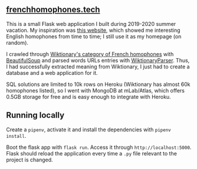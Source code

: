 ## [frenchhomophones.tech](http://www.frenchhomophones.tech)

This is a small Flask web application I built during 2019-2020 summer vacation.
My inspiration was <a href="https://www.homophone.com/">this website</a>, which showed me interesting English homophones from time to time; I still use it as my homepage (on random).

I crawled through <a href ="https://en.wiktionary.org/w/index.php?title=Category:French_terms_with_homophones">Wiktionary's category of French homophones</a> with <a href="https://pypi.org/project/beautifulsoup4/">BeautifulSoup</a> and parsed words URLs entries with <a href="https://pypi.org/project/wiktionaryparser/">WiktionaryParser</a>. Thus, I had successfully extracted meaning from Wiktionary, I just had to create a database and a web application for it.

SQL solutions are limited to 10k rows on Heroku (Wiktionary has almost 60k homophones listed), so I went with MongoDB at mLab/Atlas, which offers 0.5GB storage for free and is easy enough to integrate with Heroku.

## Running locally
Create a `pipenv`, activate it and install the dependencies with `pipenv install`.

Boot the flask app with `flask run`. Access it through `http://localhost:5000`. Flask should reload the application every time a `.py` file relevant to the project is changed.
